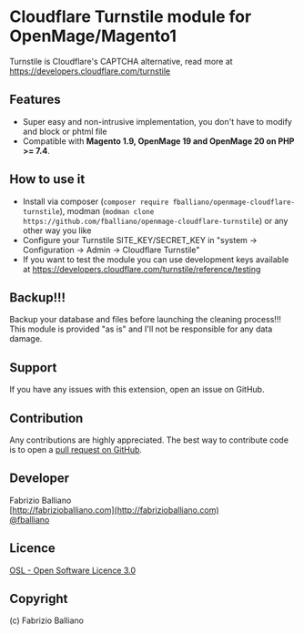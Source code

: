 # Cloudflare Turnstile module for OpenMage/Magento1

Turnstile is Cloudflare's CAPTCHA alternative, read more at https://developers.cloudflare.com/turnstile

Features
---------
- Super easy and non-intrusive implementation, you don't have to modify and block or phtml file 
- Compatible with **Magento 1.9, OpenMage 19 and OpenMage 20 on PHP >= 7.4**.

How to use it
-------------
- Install via composer (`composer require fballiano/openmage-cloudflare-turnstile`), 
  modman (`modman clone https://github.com/fballiano/openmage-cloudflare-turnstile`)
  or any other way you like
- Configure your Turnstile SITE_KEY/SECRET_KEY in "system -> Configuration -> Admin -> Cloudflare Turnstile"
- If you want to test the module you can use development keys available at 
  https://developers.cloudflare.com/turnstile/reference/testing

Backup!!!
---------
Backup your database and files before launching the cleaning process!!!
This module is provided "as is" and I'll not be responsible for any data damage.

Support
-------
If you have any issues with this extension, open an issue on GitHub.

Contribution
------------
Any contributions are highly appreciated. The best way to contribute code is to open a
[pull request on GitHub](https://help.github.com/articles/using-pull-requests).

Developer
---------
Fabrizio Balliano  
[http://fabrizioballiano.com](http://fabrizioballiano.com)  
[@fballiano](https://twitter.com/fballiano)

Licence
-------
[OSL - Open Software Licence 3.0](http://opensource.org/licenses/osl-3.0.php)

Copyright
---------
(c) Fabrizio Balliano

